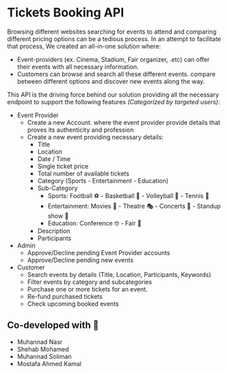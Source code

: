 # Tickets Booking API 
Browsing different websites searching for events to attend and comparing different pricing options can be a tedious process. In an attempt to facilitate that process, We created an all-in-one solution where: 
- Event-providers (ex. Cinema, Stadium, Fair organizer, .etc) can offer their events with all necessary information. 
- Customers can browse and search all these different events. compare between different options and discover new events along the way.

This API is the driving force behind our solution providing all the necessary endpoint to support the following features *(Categorized by targeted users)*:
* Event Provider 
	* Create a new Account. where the event provider provide details that proves its  authenticity and profession
	* Create a new event providing necessary details:
		* Title
		* Location
		* Date / Time
		* Single ticket price
		* Total number of available tickets
		* Category (Sports - Entertainment - Education)
		* Sub-Category
			* Sports: Football ⚽️ - Basketball 🏀 - Volleyball 🏐 - Tennis 🎾
			* Entertainment: Movies 🍿 - Theatre 🎭 - Concerts 🎻 - Standup show 🎤
			* Education: Conference 🤓 - Fair 🧠 
		* Description
		* Participants
* Admin
	* Approve/Decline pending Event Provider accounts
	* Approve/Decline pending new events 
* Customer
	* Search events by details (Title, Location, Participants, Keywords)
	* Filter events by category and subcategories
	* Purchase one or more tickets for an event.
	* Re-fund purchased tickets
	* Check upcoming booked events

## Co-developed with  🤝 
-   Muhannad Nasr
-   Shehab Mohamed
-   Muhannad Soliman 
- Mostafa Ahmed Kamal

